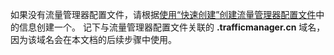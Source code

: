 如果没有流量管理器配置文件，请根据[使用“快速创建”创建流量管理器配置文件](../articles/traffic-manager/traffic-manager-manage-profiles.md)中的信息创建一个。 记下与流量管理器配置文件关联的 **.trafficmanager.cn** 域名，因为该域名会在本文档的后续步骤中使用。